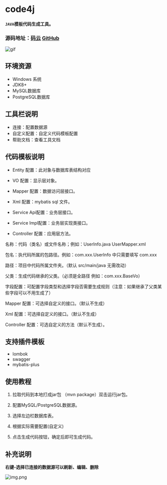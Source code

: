# code4j
#### `JAVA`模板代码生成工具。
### 源码地址：[码云](https://gitee.com/LW_Ping/code4j) [GitHub](https://github.com/W-Ping/code4j)
![gif](https://user-images.githubusercontent.com/42802329/174940893-1f512f9d-3ef4-44ed-9515-0f41a8493ece.gif)

## 环境资源
* Windows 系统
* JDK8+ 
* MySQL数据库
* PostgreSQL数据库

## 工具栏说明
* 连接：配置数据源
* 自定义配置：自定义代码模板配置
* 帮助文档：查看工具文档

## 代码模板说明
* Entity 配置：此对象与数据库表结构对应

* VO 配置：显示层对象。

* Mapper 配置：数据访问层接口。

* Xml 配置：mybatis sql 文件。

* Service Api配置：业务层接口。

* Service Impl配置：业务层实现类接口。

* Controller 配置：应用层方法。

名称：代码（类名）或文件名称；例如：UserInfo.java  UserMapper.xml

包名：执代码所属的包路径。例如：com.xxx.UserInfo 中只需要填写 com.xxx

路径：项目中代码所属文件夹。（默认 src/main/java 无需改动）

父类：生成代码继承的父类。（必须是全路径 例如：com.xxx.BaseVo）

字段配置：可配置字段类型和选择字段否需要生成规则（注意：如果继承了父类某些字段可以不用生成了）

Mapper 配置：可选择自定义的接口。（默认不生成）

Xml 配置：可选择自定义的接口。（默认不生成）

Controller 配置：可选自定义的方法（默认不生成）。

## 支持插件模板
* lombok 
* swagger 
* mybatis-plus

## 使用教程

1. 拉取代码到本地打成jar包 （mvn package）双击运行jar包。

2. 配置MySQL/PostgreSQL数据源。

3. 选择左边栏数据库表。

4. 根据实际需要配置(自定义)

5. 点击生成代码按钮，确定后即可生成代码。

## 补充说明
**右键-选择已连接的数据源可以刷新、编辑、删除**


![img.png](img.png)
